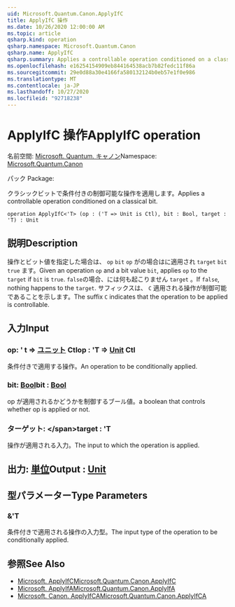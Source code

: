 ```yaml
---
uid: Microsoft.Quantum.Canon.ApplyIfC
title: ApplyIfC 操作
ms.date: 10/26/2020 12:00:00 AM
ms.topic: article
qsharp.kind: operation
qsharp.namespace: Microsoft.Quantum.Canon
qsharp.name: ApplyIfC
qsharp.summary: Applies a controllable operation conditioned on a classical bit.
ms.openlocfilehash: e16254154909eb844164538acb7b82fedc11f86a
ms.sourcegitcommit: 29e0d88a30e4166fa580132124b0eb57e1f0e986
ms.translationtype: MT
ms.contentlocale: ja-JP
ms.lasthandoff: 10/27/2020
ms.locfileid: "92718238"
---
```

# <a name="applyifc-operation"></a><span data-ttu-id="26c82-102">ApplyIfC 操作</span><span class="sxs-lookup"><span data-stu-id="26c82-102">ApplyIfC operation</span></span>

<span data-ttu-id="26c82-103">名前空間: [Microsoft. Quantum. キャノン](xref:Microsoft.Quantum.Canon)</span><span class="sxs-lookup"><span data-stu-id="26c82-103">Namespace: [Microsoft.Quantum.Canon](xref:Microsoft.Quantum.Canon)</span></span>

<span data-ttu-id="26c82-104">パック [](https://nuget.org/packages/)</span><span class="sxs-lookup"><span data-stu-id="26c82-104">Package: [](https://nuget.org/packages/)</span></span>


<span data-ttu-id="26c82-105">クラシックビットで条件付きの制御可能な操作を適用します。</span><span class="sxs-lookup"><span data-stu-id="26c82-105">Applies a controllable operation conditioned on a classical bit.</span></span>

```qsharp
operation ApplyIfC<'T> (op : ('T => Unit is Ctl), bit : Bool, target : 'T) : Unit
```


## <a name="description"></a><span data-ttu-id="26c82-106">説明</span><span class="sxs-lookup"><span data-stu-id="26c82-106">Description</span></span>

<span data-ttu-id="26c82-107">操作とビット値を指定した場合は、 `op` `bit` `op` がの場合はに適用され `target` `bit` `true` ます。</span><span class="sxs-lookup"><span data-stu-id="26c82-107">Given an operation `op` and a bit value `bit`, applies `op` to the `target` if `bit` is `true`.</span></span> <span data-ttu-id="26c82-108">`false`の場合、には何も起こりません `target` 。</span><span class="sxs-lookup"><span data-stu-id="26c82-108">If `false`, nothing happens to the `target`.</span></span>
<span data-ttu-id="26c82-109">サフィックスは、 `C` 適用される操作が制御可能であることを示します。</span><span class="sxs-lookup"><span data-stu-id="26c82-109">The suffix `C` indicates that the operation to be applied is controllable.</span></span>

## <a name="input"></a><span data-ttu-id="26c82-110">入力</span><span class="sxs-lookup"><span data-stu-id="26c82-110">Input</span></span>

### <a name="op--t--unit-ctl"></a><span data-ttu-id="26c82-111">op: ' t => [ユニット](xref:microsoft.quantum.lang-ref.unit) Ctl</span><span class="sxs-lookup"><span data-stu-id="26c82-111">op : 'T => [Unit](xref:microsoft.quantum.lang-ref.unit) Ctl</span></span>

<span data-ttu-id="26c82-112">条件付きで適用する操作。</span><span class="sxs-lookup"><span data-stu-id="26c82-112">An operation to be conditionally applied.</span></span>


### <a name="bit--bool"></a><span data-ttu-id="26c82-113">bit: [Bool](xref:microsoft.quantum.lang-ref.bool)</span><span class="sxs-lookup"><span data-stu-id="26c82-113">bit : [Bool](xref:microsoft.quantum.lang-ref.bool)</span></span>

<span data-ttu-id="26c82-114">op が適用されるかどうかを制御するブール値。</span><span class="sxs-lookup"><span data-stu-id="26c82-114">a boolean that controls whether op is applied or not.</span></span>


### <a name="target--t"></a><span data-ttu-id="26c82-115">ターゲット: \</span><span class="sxs-lookup"><span data-stu-id="26c82-115">target : 'T</span></span>

<span data-ttu-id="26c82-116">操作が適用される入力。</span><span class="sxs-lookup"><span data-stu-id="26c82-116">The input to which the operation is applied.</span></span>



## <a name="output--unit"></a><span data-ttu-id="26c82-117">出力: [単位](xref:microsoft.quantum.lang-ref.unit)</span><span class="sxs-lookup"><span data-stu-id="26c82-117">Output : [Unit](xref:microsoft.quantum.lang-ref.unit)</span></span>



## <a name="type-parameters"></a><span data-ttu-id="26c82-118">型パラメーター</span><span class="sxs-lookup"><span data-stu-id="26c82-118">Type Parameters</span></span>

### <a name="t"></a><span data-ttu-id="26c82-119">&</span><span class="sxs-lookup"><span data-stu-id="26c82-119">'T</span></span>

<span data-ttu-id="26c82-120">条件付きで適用される操作の入力型。</span><span class="sxs-lookup"><span data-stu-id="26c82-120">The input type of the operation to be conditionally applied.</span></span>

## <a name="see-also"></a><span data-ttu-id="26c82-121">参照</span><span class="sxs-lookup"><span data-stu-id="26c82-121">See Also</span></span>

- [<span data-ttu-id="26c82-122">Microsoft. ApplyIfC</span><span class="sxs-lookup"><span data-stu-id="26c82-122">Microsoft.Quantum.Canon.ApplyIfC</span></span>](xref:Microsoft.Quantum.Canon.ApplyIfC)
- [<span data-ttu-id="26c82-123">Microsoft. ApplyIfA</span><span class="sxs-lookup"><span data-stu-id="26c82-123">Microsoft.Quantum.Canon.ApplyIfA</span></span>](xref:Microsoft.Quantum.Canon.ApplyIfA)
- [<span data-ttu-id="26c82-124">Microsoft. Canon. ApplyIfCA</span><span class="sxs-lookup"><span data-stu-id="26c82-124">Microsoft.Quantum.Canon.ApplyIfCA</span></span>](xref:Microsoft.Quantum.Canon.ApplyIfCA)